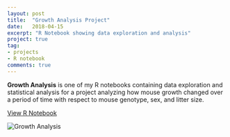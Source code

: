 ```yaml
---
layout: post
title:  "Growth Analysis Project"
date:   2018-04-15
excerpt: "R Notebook showing data exploration and analysis"
project: true
tag:
- projects
- R notebook
comments: true
---
```


<b>Growth Analysis</b> is one of my R notebooks containing data exploration and statistical analysis for a project analyzing how mouse growth changed over a period of time with respect to mouse genotype, sex, and litter size.

<div markdown="0"><a href="http://juliemocko.com/notebooks/growth-analysis/" class="btn btn-info">View R Notebook</a></div>

![Growth Analysis](http://jamocko.github.io/assets/img/growth_analysis.png)    


 
